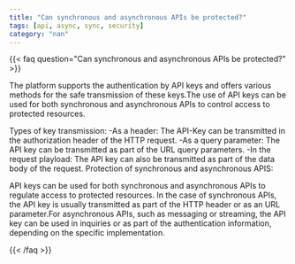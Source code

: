 ```yaml
---
title: "Can synchronous and asynchronous APIs be protected?"
tags: [api, async, sync, security]
category: "nan"
---
```


<!-- QUESTION -->

{{< faq question="Can synchronous and asynchronous APIs be protected?" >}}

<!-- ANSWER -->

The platform supports the authentication by API keys and offers various methods for the safe transmission of these keys.The use of API keys can be used for both synchronous and asynchronous APIs to control access to protected resources.

Types of key transmission:
-As a header: The API-Key can be transmitted in the authorization header of the HTTP request.
-As a query parameter: The API key can be transmitted as part of the URL query parameters.
-In the request playload: The API key can also be transmitted as part of the data body of the request.
Protection of synchronous and asynchronous APIS:

API keys can be used for both synchronous and asynchronous APIs to regulate access to protected resources.
In the case of synchronous APIs, the API key is usually transmitted as part of the HTTP header or as an URL parameter.For asynchronous APIs, such as messaging or streaming, the API key can be used in inquiries or as part of the authentication information, depending on the specific implementation.

{{< /faq >}}
